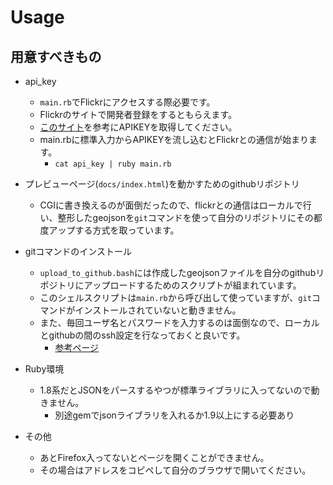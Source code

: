 # Usage
## 用意すべきもの
- api\_key
	- `main.rb`でFlickrにアクセスする際必要です。
	- Flickrのサイトで開発者登録をするともらえます。
	- [このサイト](https://qiita.com/Saayaman/items/a3066697a108a7e7fc39)を参考にAPIKEYを取得してください。
	- main.rbに標準入力からAPIKEYを流し込むとFlickrとの通信が始まります。
		- `cat api_key | ruby main.rb`
- プレビューページ(`docs/index.html`)を動かすためのgithubリポジトリ
	- CGIに書き換えるのが面倒だったので、flickrとの通信はローカルで行い、整形したgeojsonを`git`コマンドを使って自分のリポジトリにその都度アップする方式を取っています。
- gitコマンドのインストール
	- `upload_to_github.bash`には作成したgeojsonファイルを自分のgithubリポジトリにアップロードするためのスクリプトが組まれています。
	- このシェルスクリプトは`main.rb`から呼び出して使っていますが、`git`コマンドがインストールされていないと動きません。
	- また、毎回ユーザ名とパスワードを入力するのは面倒なので、ローカルとgithubの間のssh設定を行なっておくと良いです。
		- [参考ページ](https://qiita.com/shizuma/items/2b2f873a0034839e47ce)

- Ruby環境
	- 1.8系だとJSONをパースするやつが標準ライブラリに入ってないので動きません。
		- 別途gemでjsonライブラリを入れるか1.9以上にする必要あり

- その他
	- あとFirefox入ってないとページを開くことができません。
	- その場合はアドレスをコピペして自分のブラウザで開いてください。
